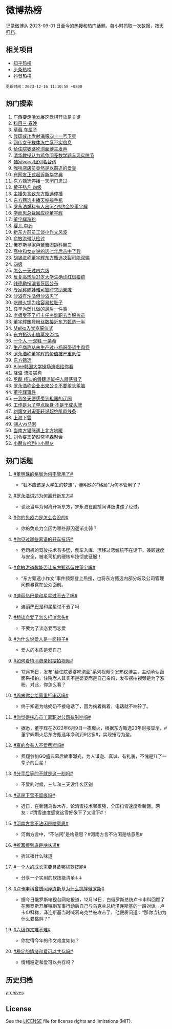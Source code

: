 # 微博热榜

记录[微博](https://www.weibo.com)从 2023-09-01 日至今的热搜和热门话题。每小时抓取一次数据，按天[归档](archives)。

## 相关项目

- [知乎热榜](https://github.com/hotarchive/zhihu)
- [头条热榜](https://github.com/hotarchive/toutiao)
- [抖音热榜](https://github.com/hotarchive/douyin)


`更新时间：2023-12-16 11:10:58 +0800`

## 热门搜索

1. [广西要走活发展这盘棋开放是关键](https://m.weibo.cn/search?containerid=100103type%3D1%26t%3D10%26q%3D%23%E5%B9%BF%E8%A5%BF%E8%A6%81%E8%B5%B0%E6%B4%BB%E5%8F%91%E5%B1%95%E8%BF%99%E7%9B%98%E6%A3%8B%E5%BC%80%E6%94%BE%E6%98%AF%E5%85%B3%E9%94%AE%23&stream_entry_id=51&isnewpage=1&extparam=seat%3D1%26filter_type%3Drealtimehot%26c_type%3D51%26q%3D%2523%25E5%25B9%25BF%25E8%25A5%25BF%25E8%25A6%2581%25E8%25B5%25B0%25E6%25B4%25BB%25E5%258F%2591%25E5%25B1%2595%25E8%25BF%2599%25E7%259B%2598%25E6%25A3%258B%25E5%25BC%2580%25E6%2594%25BE%25E6%2598%25AF%25E5%2585%25B3%25E9%2594%25AE%2523%26cate%3D10103%26stream_entry_id%3D51%26dgr%3D0%26pos%3D0%26display_time%3D1702696257%26pre_seqid%3D1702696257821016154154)
1. [科目三 春晚](https://m.weibo.cn/search?containerid=100103type%3D1%26t%3D10%26q%3D%E7%A7%91%E7%9B%AE%E4%B8%89+%E6%98%A5%E6%99%9A&stream_entry_id=31&isnewpage=1&extparam=seat%3D1%26lcate%3D5001%26flag%3D1%26band_rank%3D1%26q%3D%25E7%25A7%2591%25E7%259B%25AE%25E4%25B8%2589%2520%25E6%2598%25A5%25E6%2599%259A%26dgr%3D0%26filter_type%3Drealtimehot%26c_type%3D31%26stream_entry_id%3D31%26cate%3D5001%26realpos%3D1%26pos%3D0%26display_time%3D1702696257%26pre_seqid%3D1702696257821016154154)
1. [草莓 车厘子](https://m.weibo.cn/search?containerid=100103type%3D1%26t%3D10%26q%3D%E8%8D%89%E8%8E%93+%E8%BD%A6%E5%8E%98%E5%AD%90&stream_entry_id=31&isnewpage=1&extparam=seat%3D1%26lcate%3D5001%26flag%3D2%26band_rank%3D2%26q%3D%25E8%258D%2589%25E8%258E%2593%2520%25E8%25BD%25A6%25E5%258E%2598%25E5%25AD%2590%26dgr%3D0%26filter_type%3Drealtimehot%26c_type%3D31%26stream_entry_id%3D31%26cate%3D5001%26realpos%3D2%26pos%3D1%26display_time%3D1702696257%26pre_seqid%3D1702696257821016154154)
1. [我国成功发射遥感四十一号卫星](https://m.weibo.cn/search?containerid=100103type%3D1%26t%3D10%26q%3D%23%E6%88%91%E5%9B%BD%E6%88%90%E5%8A%9F%E5%8F%91%E5%B0%84%E9%81%A5%E6%84%9F%E5%9B%9B%E5%8D%81%E4%B8%80%E5%8F%B7%E5%8D%AB%E6%98%9F%23&stream_entry_id=31&isnewpage=1&extparam=seat%3D1%26lcate%3D5001%26flag%3D0%26band_rank%3D3%26q%3D%2523%25E6%2588%2591%25E5%259B%25BD%25E6%2588%2590%25E5%258A%259F%25E5%258F%2591%25E5%25B0%2584%25E9%2581%25A5%25E6%2584%259F%25E5%259B%259B%25E5%258D%2581%25E4%25B8%2580%25E5%258F%25B7%25E5%258D%25AB%25E6%2598%259F%2523%26dgr%3D0%26filter_type%3Drealtimehot%26c_type%3D31%26stream_entry_id%3D31%26cate%3D5001%26realpos%3D3%26pos%3D2%26display_time%3D1702696257%26pre_seqid%3D1702696257821016154154)
1. [网传女子裸体冻亡系不实信息](https://m.weibo.cn/search?containerid=100103type%3D1%26t%3D10%26q%3D%23%E7%BD%91%E4%BC%A0%E5%A5%B3%E5%AD%90%E8%A3%B8%E4%BD%93%E5%86%BB%E4%BA%A1%E7%B3%BB%E4%B8%8D%E5%AE%9E%E4%BF%A1%E6%81%AF%23&stream_entry_id=31&isnewpage=1&extparam=seat%3D1%26lcate%3D5001%26flag%3D1%26band_rank%3D4%26q%3D%2523%25E7%25BD%2591%25E4%25BC%25A0%25E5%25A5%25B3%25E5%25AD%2590%25E8%25A3%25B8%25E4%25BD%2593%25E5%2586%25BB%25E4%25BA%25A1%25E7%25B3%25BB%25E4%25B8%258D%25E5%25AE%259E%25E4%25BF%25A1%25E6%2581%25AF%2523%26dgr%3D0%26filter_type%3Drealtimehot%26c_type%3D31%26stream_entry_id%3D31%26cate%3D5001%26realpos%3D4%26pos%3D3%26display_time%3D1702696257%26pre_seqid%3D1702696257821016154154)
1. [给住院婆婆吃泡面博主发声](https://m.weibo.cn/search?containerid=100103type%3D1%26t%3D10%26q%3D%23%E7%BB%99%E4%BD%8F%E9%99%A2%E5%A9%86%E5%A9%86%E5%90%83%E6%B3%A1%E9%9D%A2%E5%8D%9A%E4%B8%BB%E5%8F%91%E5%A3%B0%23&stream_entry_id=31&isnewpage=1&extparam=seat%3D1%26lcate%3D5001%26flag%3D2%26band_rank%3D5%26q%3D%2523%25E7%25BB%2599%25E4%25BD%258F%25E9%2599%25A2%25E5%25A9%2586%25E5%25A9%2586%25E5%2590%2583%25E6%25B3%25A1%25E9%259D%25A2%25E5%258D%259A%25E4%25B8%25BB%25E5%258F%2591%25E5%25A3%25B0%2523%26dgr%3D0%26filter_type%3Drealtimehot%26c_type%3D31%26stream_entry_id%3D31%26cate%3D5001%26realpos%3D5%26pos%3D4%26display_time%3D1702696257%26pre_seqid%3D1702696257821016154154)
1. [清华教授认为鸡兔同笼数学题与现实脱节](https://m.weibo.cn/search?containerid=100103type%3D1%26t%3D10%26q%3D%23%E6%B8%85%E5%8D%8E%E6%95%99%E6%8E%88%E8%AE%A4%E4%B8%BA%E9%B8%A1%E5%85%94%E5%90%8C%E7%AC%BC%E6%95%B0%E5%AD%A6%E9%A2%98%E4%B8%8E%E7%8E%B0%E5%AE%9E%E8%84%B1%E8%8A%82%23&stream_entry_id=31&isnewpage=1&extparam=seat%3D1%26lcate%3D5001%26flag%3D1%26band_rank%3D6%26q%3D%2523%25E6%25B8%2585%25E5%258D%258E%25E6%2595%2599%25E6%258E%2588%25E8%25AE%25A4%25E4%25B8%25BA%25E9%25B8%25A1%25E5%2585%2594%25E5%2590%258C%25E7%25AC%25BC%25E6%2595%25B0%25E5%25AD%25A6%25E9%25A2%2598%25E4%25B8%258E%25E7%258E%25B0%25E5%25AE%259E%25E8%2584%25B1%25E8%258A%2582%2523%26dgr%3D0%26filter_type%3Drealtimehot%26c_type%3D31%26stream_entry_id%3D31%26cate%3D5001%26realpos%3D6%26pos%3D5%26display_time%3D1702696257%26pre_seqid%3D1702696257821016154154)
1. [酷家vocal级别名台词](https://m.weibo.cn/search?containerid=100103type%3D1%26t%3D10%26q%3D%23%E9%85%B7%E5%AE%B6vocal%E7%BA%A7%E5%88%AB%E5%90%8D%E5%8F%B0%E8%AF%8D%23&stream_entry_id=31&isnewpage=1&extparam=seat%3D1%26lcate%3D5001%26band_rank%3D7%26q%3D%2523%25E9%2585%25B7%25E5%25AE%25B6vocal%25E7%25BA%25A7%25E5%2588%25AB%25E5%2590%258D%25E5%258F%25B0%25E8%25AF%258D%2523%26is_ad_pos%3D1%26filter_type%3Drealtimehot%26c_type%3D31%26dgr%3D0%26cate%3D5001%26adid%3D214714%26stream_entry_id%3D31%26pos%3D6%26display_time%3D1702696257%26pre_seqid%3D1702696257821016154154)
1. [咖啡店店员竟然是以前追的爱豆](https://m.weibo.cn/search?containerid=100103type%3D1%26t%3D10%26q%3D%E5%92%96%E5%95%A1%E5%BA%97%E5%BA%97%E5%91%98%E7%AB%9F%E7%84%B6%E6%98%AF%E4%BB%A5%E5%89%8D%E8%BF%BD%E7%9A%84%E7%88%B1%E8%B1%86&stream_entry_id=31&isnewpage=1&extparam=seat%3D1%26lcate%3D5001%26flag%3D1%26band_rank%3D7%26q%3D%25E5%2592%2596%25E5%2595%25A1%25E5%25BA%2597%25E5%25BA%2597%25E5%2591%2598%25E7%25AB%259F%25E7%2584%25B6%25E6%2598%25AF%25E4%25BB%25A5%25E5%2589%258D%25E8%25BF%25BD%25E7%259A%2584%25E7%2588%25B1%25E8%25B1%2586%26dgr%3D0%26filter_type%3Drealtimehot%26c_type%3D31%26stream_entry_id%3D31%26cate%3D5001%26realpos%3D7%26pos%3D7%26display_time%3D1702696257%26pre_seqid%3D1702696257821016154154)
1. [有网友正式起诉新华字典](https://m.weibo.cn/search?containerid=100103type%3D1%26t%3D10%26q%3D%23%E6%9C%89%E7%BD%91%E5%8F%8B%E6%AD%A3%E5%BC%8F%E8%B5%B7%E8%AF%89%E6%96%B0%E5%8D%8E%E5%AD%97%E5%85%B8%23&stream_entry_id=31&isnewpage=1&extparam=seat%3D1%26lcate%3D5001%26flag%3D1%26band_rank%3D8%26q%3D%2523%25E6%259C%2589%25E7%25BD%2591%25E5%258F%258B%25E6%25AD%25A3%25E5%25BC%258F%25E8%25B5%25B7%25E8%25AF%2589%25E6%2596%25B0%25E5%258D%258E%25E5%25AD%2597%25E5%2585%25B8%2523%26dgr%3D0%26filter_type%3Drealtimehot%26c_type%3D31%26stream_entry_id%3D31%26cate%3D5001%26realpos%3D8%26pos%3D8%26display_time%3D1702696257%26pre_seqid%3D1702696257821016154154)
1. [东方甄选停播一天闭门思过](https://m.weibo.cn/search?containerid=100103type%3D1%26t%3D10%26q%3D%23%E4%B8%9C%E6%96%B9%E7%94%84%E9%80%89%E5%81%9C%E6%92%AD%E4%B8%80%E5%A4%A9%E9%97%AD%E9%97%A8%E6%80%9D%E8%BF%87%23&stream_entry_id=31&isnewpage=1&extparam=seat%3D1%26lcate%3D5001%26flag%3D0%26band_rank%3D9%26q%3D%2523%25E4%25B8%259C%25E6%2596%25B9%25E7%2594%2584%25E9%2580%2589%25E5%2581%259C%25E6%2592%25AD%25E4%25B8%2580%25E5%25A4%25A9%25E9%2597%25AD%25E9%2597%25A8%25E6%2580%259D%25E8%25BF%2587%2523%26dgr%3D0%26filter_type%3Drealtimehot%26c_type%3D31%26stream_entry_id%3D31%26cate%3D5001%26realpos%3D9%26pos%3D9%26display_time%3D1702696257%26pre_seqid%3D1702696257821016154154)
1. [黄子弘凡 四级](https://m.weibo.cn/search?containerid=100103type%3D1%26t%3D10%26q%3D%E9%BB%84%E5%AD%90%E5%BC%98%E5%87%A1+%E5%9B%9B%E7%BA%A7&stream_entry_id=31&isnewpage=1&extparam=seat%3D1%26lcate%3D5001%26flag%3D0%26band_rank%3D10%26q%3D%25E9%25BB%2584%25E5%25AD%2590%25E5%25BC%2598%25E5%2587%25A1%2520%25E5%259B%259B%25E7%25BA%25A7%26dgr%3D0%26filter_type%3Drealtimehot%26c_type%3D31%26stream_entry_id%3D31%26cate%3D5001%26realpos%3D10%26pos%3D10%26display_time%3D1702696257%26pre_seqid%3D1702696257821016154154)
1. [主播失言致东方甄选停播](https://m.weibo.cn/search?containerid=100103type%3D1%26t%3D10%26q%3D%23%E4%B8%BB%E6%92%AD%E5%A4%B1%E8%A8%80%E8%87%B4%E4%B8%9C%E6%96%B9%E7%94%84%E9%80%89%E5%81%9C%E6%92%AD%23&stream_entry_id=31&isnewpage=1&extparam=seat%3D1%26lcate%3D5001%26flag%3D1%26band_rank%3D11%26q%3D%2523%25E4%25B8%25BB%25E6%2592%25AD%25E5%25A4%25B1%25E8%25A8%2580%25E8%2587%25B4%25E4%25B8%259C%25E6%2596%25B9%25E7%2594%2584%25E9%2580%2589%25E5%2581%259C%25E6%2592%25AD%2523%26dgr%3D0%26filter_type%3Drealtimehot%26c_type%3D31%26stream_entry_id%3D31%26cate%3D5001%26realpos%3D11%26pos%3D11%26display_time%3D1702696257%26pre_seqid%3D1702696257821016154154)
1. [东方甄选主播天权摔手机](https://m.weibo.cn/search?containerid=100103type%3D1%26t%3D10%26q%3D%23%E4%B8%9C%E6%96%B9%E7%94%84%E9%80%89%E4%B8%BB%E6%92%AD%E5%A4%A9%E6%9D%83%E6%91%94%E6%89%8B%E6%9C%BA%23&stream_entry_id=31&isnewpage=1&extparam=seat%3D1%26lcate%3D5001%26flag%3D2%26band_rank%3D12%26q%3D%2523%25E4%25B8%259C%25E6%2596%25B9%25E7%2594%2584%25E9%2580%2589%25E4%25B8%25BB%25E6%2592%25AD%25E5%25A4%25A9%25E6%259D%2583%25E6%2591%2594%25E6%2589%258B%25E6%259C%25BA%2523%26dgr%3D0%26filter_type%3Drealtimehot%26c_type%3D31%26stream_entry_id%3D31%26cate%3D5001%26realpos%3D12%26pos%3D12%26display_time%3D1702696257%26pre_seqid%3D1702696257821016154154)
1. [罗永浩爆料有人出5亿违约金挖董宇辉](https://m.weibo.cn/search?containerid=100103type%3D1%26t%3D10%26q%3D%23%E7%BD%97%E6%B0%B8%E6%B5%A9%E7%88%86%E6%96%99%E6%9C%89%E4%BA%BA%E5%87%BA5%E4%BA%BF%E8%BF%9D%E7%BA%A6%E9%87%91%E6%8C%96%E8%91%A3%E5%AE%87%E8%BE%89%23&stream_entry_id=31&isnewpage=1&extparam=seat%3D1%26lcate%3D5001%26flag%3D2%26band_rank%3D13%26q%3D%2523%25E7%25BD%2597%25E6%25B0%25B8%25E6%25B5%25A9%25E7%2588%2586%25E6%2596%2599%25E6%259C%2589%25E4%25BA%25BA%25E5%2587%25BA5%25E4%25BA%25BF%25E8%25BF%259D%25E7%25BA%25A6%25E9%2587%2591%25E6%258C%2596%25E8%2591%25A3%25E5%25AE%2587%25E8%25BE%2589%2523%26dgr%3D0%26filter_type%3Drealtimehot%26c_type%3D31%26stream_entry_id%3D31%26cate%3D5001%26realpos%3D13%26pos%3D13%26display_time%3D1702696257%26pre_seqid%3D1702696257821016154154)
1. [学而思总裁回应挖董宇辉](https://m.weibo.cn/search?containerid=100103type%3D1%26t%3D10%26q%3D%23%E5%AD%A6%E8%80%8C%E6%80%9D%E6%80%BB%E8%A3%81%E5%9B%9E%E5%BA%94%E6%8C%96%E8%91%A3%E5%AE%87%E8%BE%89%23&stream_entry_id=31&isnewpage=1&extparam=seat%3D1%26lcate%3D5001%26flag%3D2%26band_rank%3D14%26q%3D%2523%25E5%25AD%25A6%25E8%2580%258C%25E6%2580%259D%25E6%2580%25BB%25E8%25A3%2581%25E5%259B%259E%25E5%25BA%2594%25E6%258C%2596%25E8%2591%25A3%25E5%25AE%2587%25E8%25BE%2589%2523%26dgr%3D0%26filter_type%3Drealtimehot%26c_type%3D31%26stream_entry_id%3D31%26cate%3D5001%26realpos%3D14%26pos%3D14%26display_time%3D1702696257%26pre_seqid%3D1702696257821016154154)
1. [董宇辉涨粉](https://m.weibo.cn/search?containerid=100103type%3D1%26t%3D10%26q%3D%23%E8%91%A3%E5%AE%87%E8%BE%89%E6%B6%A8%E7%B2%89%23&stream_entry_id=31&isnewpage=1&extparam=seat%3D1%26lcate%3D5001%26flag%3D1%26band_rank%3D15%26q%3D%2523%25E8%2591%25A3%25E5%25AE%2587%25E8%25BE%2589%25E6%25B6%25A8%25E7%25B2%2589%2523%26dgr%3D0%26filter_type%3Drealtimehot%26c_type%3D31%26stream_entry_id%3D31%26cate%3D5001%26realpos%3D15%26pos%3D15%26display_time%3D1702696257%26pre_seqid%3D1702696257821016154154)
1. [婴儿 中药](https://m.weibo.cn/search?containerid=100103type%3D1%26t%3D10%26q%3D%E5%A9%B4%E5%84%BF+%E4%B8%AD%E8%8D%AF&stream_entry_id=31&isnewpage=1&extparam=seat%3D1%26lcate%3D5001%26flag%3D1%26band_rank%3D16%26q%3D%25E5%25A9%25B4%25E5%2584%25BF%2520%25E4%25B8%25AD%25E8%258D%25AF%26dgr%3D0%26filter_type%3Drealtimehot%26c_type%3D31%26stream_entry_id%3D31%26cate%3D5001%26realpos%3D16%26pos%3D16%26display_time%3D1702696257%26pre_seqid%3D1702696257821016154154)
1. [新东方前员工谈小作文风波](https://m.weibo.cn/search?containerid=100103type%3D1%26t%3D10%26q%3D%E6%96%B0%E4%B8%9C%E6%96%B9%E5%89%8D%E5%91%98%E5%B7%A5%E8%B0%88%E5%B0%8F%E4%BD%9C%E6%96%87%E9%A3%8E%E6%B3%A2&stream_entry_id=31&isnewpage=1&extparam=seat%3D1%26lcate%3D5001%26flag%3D1%26band_rank%3D17%26q%3D%25E6%2596%25B0%25E4%25B8%259C%25E6%2596%25B9%25E5%2589%258D%25E5%2591%2598%25E5%25B7%25A5%25E8%25B0%2588%25E5%25B0%258F%25E4%25BD%259C%25E6%2596%2587%25E9%25A3%258E%25E6%25B3%25A2%26dgr%3D0%26filter_type%3Drealtimehot%26c_type%3D31%26stream_entry_id%3D31%26cate%3D5001%26realpos%3D17%26pos%3D17%26display_time%3D1702696257%26pre_seqid%3D1702696257821016154154)
1. [俞敏洪带队检讨](https://m.weibo.cn/search?containerid=100103type%3D1%26t%3D10%26q%3D%23%E4%BF%9E%E6%95%8F%E6%B4%AA%E5%B8%A6%E9%98%9F%E6%A3%80%E8%AE%A8%23&stream_entry_id=31&isnewpage=1&extparam=seat%3D1%26lcate%3D5001%26flag%3D1%26band_rank%3D18%26q%3D%2523%25E4%25BF%259E%25E6%2595%258F%25E6%25B4%25AA%25E5%25B8%25A6%25E9%2598%259F%25E6%25A3%2580%25E8%25AE%25A8%2523%26dgr%3D0%26filter_type%3Drealtimehot%26c_type%3D31%26stream_entry_id%3D31%26cate%3D5001%26realpos%3D18%26pos%3D18%26display_time%3D1702696257%26pre_seqid%3D1702696257821016154154)
1. [俄罗斯皇家芭蕾舞团跳科目三](https://m.weibo.cn/search?containerid=100103type%3D1%26t%3D10%26q%3D%23%E4%BF%84%E7%BD%97%E6%96%AF%E7%9A%87%E5%AE%B6%E8%8A%AD%E8%95%BE%E8%88%9E%E5%9B%A2%E8%B7%B3%E7%A7%91%E7%9B%AE%E4%B8%89%23&stream_entry_id=31&isnewpage=1&extparam=seat%3D1%26lcate%3D5001%26flag%3D1%26band_rank%3D19%26q%3D%2523%25E4%25BF%2584%25E7%25BD%2597%25E6%2596%25AF%25E7%259A%2587%25E5%25AE%25B6%25E8%258A%25AD%25E8%2595%25BE%25E8%2588%259E%25E5%259B%25A2%25E8%25B7%25B3%25E7%25A7%2591%25E7%259B%25AE%25E4%25B8%2589%2523%26dgr%3D0%26filter_type%3Drealtimehot%26c_type%3D31%26stream_entry_id%3D31%26cate%3D5001%26realpos%3D19%26pos%3D19%26display_time%3D1702696257%26pre_seqid%3D1702696257821016154154)
1. [高中和女友说的话七年后击中了我](https://m.weibo.cn/search?containerid=100103type%3D1%26t%3D10%26q%3D%E9%AB%98%E4%B8%AD%E5%92%8C%E5%A5%B3%E5%8F%8B%E8%AF%B4%E7%9A%84%E8%AF%9D%E4%B8%83%E5%B9%B4%E5%90%8E%E5%87%BB%E4%B8%AD%E4%BA%86%E6%88%91&stream_entry_id=31&isnewpage=1&extparam=seat%3D1%26lcate%3D5001%26flag%3D1%26band_rank%3D20%26q%3D%25E9%25AB%2598%25E4%25B8%25AD%25E5%2592%258C%25E5%25A5%25B3%25E5%258F%258B%25E8%25AF%25B4%25E7%259A%2584%25E8%25AF%259D%25E4%25B8%2583%25E5%25B9%25B4%25E5%2590%258E%25E5%2587%25BB%25E4%25B8%25AD%25E4%25BA%2586%25E6%2588%2591%26dgr%3D0%26filter_type%3Drealtimehot%26c_type%3D31%26stream_entry_id%3D31%26cate%3D5001%26realpos%3D20%26pos%3D20%26display_time%3D1702696257%26pre_seqid%3D1702696257821016154154)
1. [胡锡进称董宇辉东方甄选决裂可能双输](https://m.weibo.cn/search?containerid=100103type%3D1%26t%3D10%26q%3D%23%E8%83%A1%E9%94%A1%E8%BF%9B%E7%A7%B0%E8%91%A3%E5%AE%87%E8%BE%89%E4%B8%9C%E6%96%B9%E7%94%84%E9%80%89%E5%86%B3%E8%A3%82%E5%8F%AF%E8%83%BD%E5%8F%8C%E8%BE%93%23&stream_entry_id=31&isnewpage=1&extparam=seat%3D1%26lcate%3D5001%26flag%3D1%26band_rank%3D21%26q%3D%2523%25E8%2583%25A1%25E9%2594%25A1%25E8%25BF%259B%25E7%25A7%25B0%25E8%2591%25A3%25E5%25AE%2587%25E8%25BE%2589%25E4%25B8%259C%25E6%2596%25B9%25E7%2594%2584%25E9%2580%2589%25E5%2586%25B3%25E8%25A3%2582%25E5%258F%25AF%25E8%2583%25BD%25E5%258F%258C%25E8%25BE%2593%2523%26dgr%3D0%26filter_type%3Drealtimehot%26c_type%3D31%26stream_entry_id%3D31%26cate%3D5001%26realpos%3D21%26pos%3D21%26display_time%3D1702696257%26pre_seqid%3D1702696257821016154154)
1. [四级](https://m.weibo.cn/search?containerid=100103type%3D1%26t%3D10%26q%3D%E5%9B%9B%E7%BA%A7&stream_entry_id=31&isnewpage=1&extparam=seat%3D1%26lcate%3D5001%26flag%3D0%26band_rank%3D22%26q%3D%25E5%259B%259B%25E7%25BA%25A7%26dgr%3D0%26filter_type%3Drealtimehot%26c_type%3D31%26stream_entry_id%3D31%26cate%3D5001%26realpos%3D22%26pos%3D22%26display_time%3D1702696257%26pre_seqid%3D1702696257821016154154)
1. [怎么一天过四六级](https://m.weibo.cn/search?containerid=100103type%3D1%26t%3D10%26q%3D%E6%80%8E%E4%B9%88%E4%B8%80%E5%A4%A9%E8%BF%87%E5%9B%9B%E5%85%AD%E7%BA%A7&stream_entry_id=31&isnewpage=1&extparam=seat%3D1%26lcate%3D5001%26flag%3D0%26band_rank%3D23%26q%3D%25E6%2580%258E%25E4%25B9%2588%25E4%25B8%2580%25E5%25A4%25A9%25E8%25BF%2587%25E5%259B%259B%25E5%2585%25AD%25E7%25BA%25A7%26dgr%3D0%26filter_type%3Drealtimehot%26c_type%3D31%26stream_entry_id%3D31%26cate%3D5001%26realpos%3D23%26pos%3D23%26display_time%3D1702696257%26pre_seqid%3D1702696257821016154154)
1. [反复高热后21岁大学生确诊红斑狼疮](https://m.weibo.cn/search?containerid=100103type%3D1%26t%3D10%26q%3D%23%E5%8F%8D%E5%A4%8D%E9%AB%98%E7%83%AD%E5%90%8E21%E5%B2%81%E5%A4%A7%E5%AD%A6%E7%94%9F%E7%A1%AE%E8%AF%8A%E7%BA%A2%E6%96%91%E7%8B%BC%E7%96%AE%23&stream_entry_id=31&isnewpage=1&extparam=seat%3D1%26lcate%3D5001%26flag%3D0%26band_rank%3D24%26q%3D%2523%25E5%258F%258D%25E5%25A4%258D%25E9%25AB%2598%25E7%2583%25AD%25E5%2590%258E21%25E5%25B2%2581%25E5%25A4%25A7%25E5%25AD%25A6%25E7%2594%259F%25E7%25A1%25AE%25E8%25AF%258A%25E7%25BA%25A2%25E6%2596%2591%25E7%258B%25BC%25E7%2596%25AE%2523%26dgr%3D0%26filter_type%3Drealtimehot%26c_type%3D31%26stream_entry_id%3D31%26cate%3D5001%26realpos%3D24%26pos%3D24%26display_time%3D1702696257%26pre_seqid%3D1702696257821016154154)
1. [钱德勒扮演者死因公布](https://m.weibo.cn/search?containerid=100103type%3D1%26t%3D10%26q%3D%23%E9%92%B1%E5%BE%B7%E5%8B%92%E6%89%AE%E6%BC%94%E8%80%85%E6%AD%BB%E5%9B%A0%E5%85%AC%E5%B8%83%23&stream_entry_id=31&isnewpage=1&extparam=seat%3D1%26lcate%3D5001%26flag%3D1%26band_rank%3D25%26q%3D%2523%25E9%2592%25B1%25E5%25BE%25B7%25E5%258B%2592%25E6%2589%25AE%25E6%25BC%2594%25E8%2580%2585%25E6%25AD%25BB%25E5%259B%25A0%25E5%2585%25AC%25E5%25B8%2583%2523%26dgr%3D0%26filter_type%3Drealtimehot%26c_type%3D31%26stream_entry_id%3D31%26cate%3D5001%26realpos%3D25%26pos%3D25%26display_time%3D1702696257%26pre_seqid%3D1702696257821016154154)
1. [专家称养娃难可暂时求助亲戚](https://m.weibo.cn/search?containerid=100103type%3D1%26t%3D10%26q%3D%23%E4%B8%93%E5%AE%B6%E7%A7%B0%E5%85%BB%E5%A8%83%E9%9A%BE%E5%8F%AF%E6%9A%82%E6%97%B6%E6%B1%82%E5%8A%A9%E4%BA%B2%E6%88%9A%23&stream_entry_id=31&isnewpage=1&extparam=seat%3D1%26lcate%3D5001%26flag%3D1%26band_rank%3D26%26q%3D%2523%25E4%25B8%2593%25E5%25AE%25B6%25E7%25A7%25B0%25E5%2585%25BB%25E5%25A8%2583%25E9%259A%25BE%25E5%258F%25AF%25E6%259A%2582%25E6%2597%25B6%25E6%25B1%2582%25E5%258A%25A9%25E4%25BA%25B2%25E6%2588%259A%2523%26dgr%3D0%26filter_type%3Drealtimehot%26c_type%3D31%26stream_entry_id%3D31%26cate%3D5001%26realpos%3D26%26pos%3D26%26display_time%3D1702696257%26pre_seqid%3D1702696257821016154154)
1. [沙溢有沙溢但沙溢忍了](https://m.weibo.cn/search?containerid=100103type%3D1%26t%3D10%26q%3D%E6%B2%99%E6%BA%A2%E6%9C%89%E6%B2%99%E6%BA%A2%E4%BD%86%E6%B2%99%E6%BA%A2%E5%BF%8D%E4%BA%86&stream_entry_id=31&isnewpage=1&extparam=seat%3D1%26lcate%3D5001%26flag%3D0%26band_rank%3D27%26q%3D%25E6%25B2%2599%25E6%25BA%25A2%25E6%259C%2589%25E6%25B2%2599%25E6%25BA%25A2%25E4%25BD%2586%25E6%25B2%2599%25E6%25BA%25A2%25E5%25BF%258D%25E4%25BA%2586%26dgr%3D0%26filter_type%3Drealtimehot%26c_type%3D31%26stream_entry_id%3D31%26cate%3D5001%26realpos%3D27%26pos%3D27%26display_time%3D1702696257%26pre_seqid%3D1702696257821016154154)
1. [吃辣火锅为啥容易拉肚子](https://m.weibo.cn/search?containerid=100103type%3D1%26t%3D10%26q%3D%23%E5%90%83%E8%BE%A3%E7%81%AB%E9%94%85%E4%B8%BA%E5%95%A5%E5%AE%B9%E6%98%93%E6%8B%89%E8%82%9A%E5%AD%90%23&stream_entry_id=31&isnewpage=1&extparam=seat%3D1%26lcate%3D5001%26flag%3D1%26band_rank%3D28%26q%3D%2523%25E5%2590%2583%25E8%25BE%25A3%25E7%2581%25AB%25E9%2594%2585%25E4%25B8%25BA%25E5%2595%25A5%25E5%25AE%25B9%25E6%2598%2593%25E6%258B%2589%25E8%2582%259A%25E5%25AD%2590%2523%26dgr%3D0%26filter_type%3Drealtimehot%26c_type%3D31%26stream_entry_id%3D31%26cate%3D5001%26realpos%3D28%26pos%3D28%26display_time%3D1702696257%26pre_seqid%3D1702696257821016154154)
1. [任辛为鹫儿做的最后一件事](https://m.weibo.cn/search?containerid=100103type%3D1%26t%3D10%26q%3D%E4%BB%BB%E8%BE%9B%E4%B8%BA%E9%B9%AB%E5%84%BF%E5%81%9A%E7%9A%84%E6%9C%80%E5%90%8E%E4%B8%80%E4%BB%B6%E4%BA%8B&stream_entry_id=31&isnewpage=1&extparam=seat%3D1%26lcate%3D5001%26flag%3D0%26band_rank%3D29%26q%3D%25E4%25BB%25BB%25E8%25BE%259B%25E4%25B8%25BA%25E9%25B9%25AB%25E5%2584%25BF%25E5%2581%259A%25E7%259A%2584%25E6%259C%2580%25E5%2590%258E%25E4%25B8%2580%25E4%25BB%25B6%25E4%25BA%258B%26dgr%3D0%26filter_type%3Drealtimehot%26c_type%3D31%26stream_entry_id%3D31%26cate%3D5001%26realpos%3D29%26pos%3D29%26display_time%3D1702696257%26pre_seqid%3D1702696257821016154154)
1. [老师受不了打卡任务辞职去当服务员](https://m.weibo.cn/search?containerid=100103type%3D1%26t%3D10%26q%3D%23%E8%80%81%E5%B8%88%E5%8F%97%E4%B8%8D%E4%BA%86%E6%89%93%E5%8D%A1%E4%BB%BB%E5%8A%A1%E8%BE%9E%E8%81%8C%E5%8E%BB%E5%BD%93%E6%9C%8D%E5%8A%A1%E5%91%98%23&stream_entry_id=31&isnewpage=1&extparam=seat%3D1%26lcate%3D5001%26flag%3D1%26band_rank%3D30%26q%3D%2523%25E8%2580%2581%25E5%25B8%2588%25E5%258F%2597%25E4%25B8%258D%25E4%25BA%2586%25E6%2589%2593%25E5%258D%25A1%25E4%25BB%25BB%25E5%258A%25A1%25E8%25BE%259E%25E8%2581%258C%25E5%258E%25BB%25E5%25BD%2593%25E6%259C%258D%25E5%258A%25A1%25E5%2591%2598%2523%26dgr%3D0%26filter_type%3Drealtimehot%26c_type%3D31%26stream_entry_id%3D31%26cate%3D5001%26realpos%3D30%26pos%3D30%26display_time%3D1702696257%26pre_seqid%3D1702696257821016154154)
1. [董宇辉账号粉丝数接近东方甄选一半](https://m.weibo.cn/search?containerid=100103type%3D1%26t%3D10%26q%3D%23%E8%91%A3%E5%AE%87%E8%BE%89%E8%B4%A6%E5%8F%B7%E7%B2%89%E4%B8%9D%E6%95%B0%E6%8E%A5%E8%BF%91%E4%B8%9C%E6%96%B9%E7%94%84%E9%80%89%E4%B8%80%E5%8D%8A%23&stream_entry_id=31&isnewpage=1&extparam=seat%3D1%26lcate%3D5001%26flag%3D0%26band_rank%3D31%26q%3D%2523%25E8%2591%25A3%25E5%25AE%2587%25E8%25BE%2589%25E8%25B4%25A6%25E5%258F%25B7%25E7%25B2%2589%25E4%25B8%259D%25E6%2595%25B0%25E6%258E%25A5%25E8%25BF%2591%25E4%25B8%259C%25E6%2596%25B9%25E7%2594%2584%25E9%2580%2589%25E4%25B8%2580%25E5%258D%258A%2523%26dgr%3D0%26filter_type%3Drealtimehot%26c_type%3D31%26stream_entry_id%3D31%26cate%3D5001%26realpos%3D31%26pos%3D31%26display_time%3D1702696257%26pre_seqid%3D1702696257821016154154)
1. [Meiko入党宣誓仪式](https://m.weibo.cn/search?containerid=100103type%3D1%26t%3D10%26q%3D%23Meiko%E5%85%A5%E5%85%9A%E5%AE%A3%E8%AA%93%E4%BB%AA%E5%BC%8F%23&stream_entry_id=31&isnewpage=1&extparam=seat%3D1%26lcate%3D5001%26flag%3D0%26band_rank%3D32%26q%3D%2523Meiko%25E5%2585%25A5%25E5%2585%259A%25E5%25AE%25A3%25E8%25AA%2593%25E4%25BB%25AA%25E5%25BC%258F%2523%26dgr%3D0%26filter_type%3Drealtimehot%26c_type%3D31%26stream_entry_id%3D31%26cate%3D5001%26realpos%3D32%26pos%3D32%26display_time%3D1702696257%26pre_seqid%3D1702696257821016154154)
1. [东方甄选市值蒸发22%](https://m.weibo.cn/search?containerid=100103type%3D1%26t%3D10%26q%3D%23%E4%B8%9C%E6%96%B9%E7%94%84%E9%80%89%E5%B8%82%E5%80%BC%E8%92%B8%E5%8F%9122%25%23&stream_entry_id=31&isnewpage=1&extparam=seat%3D1%26lcate%3D5001%26flag%3D1%26band_rank%3D33%26q%3D%2523%25E4%25B8%259C%25E6%2596%25B9%25E7%2594%2584%25E9%2580%2589%25E5%25B8%2582%25E5%2580%25BC%25E8%2592%25B8%25E5%258F%259122%2525%2523%26dgr%3D0%26filter_type%3Drealtimehot%26c_type%3D31%26stream_entry_id%3D31%26cate%3D5001%26realpos%3D33%26pos%3D33%26display_time%3D1702696257%26pre_seqid%3D1702696257821016154154)
1. [一个人 一双鞋 一条命](https://m.weibo.cn/search?containerid=100103type%3D1%26t%3D10%26q%3D%E4%B8%80%E4%B8%AA%E4%BA%BA+%E4%B8%80%E5%8F%8C%E9%9E%8B+%E4%B8%80%E6%9D%A1%E5%91%BD&stream_entry_id=31&isnewpage=1&extparam=seat%3D1%26lcate%3D5001%26flag%3D0%26band_rank%3D34%26q%3D%25E4%25B8%2580%25E4%25B8%25AA%25E4%25BA%25BA%2520%25E4%25B8%2580%25E5%258F%258C%25E9%259E%258B%2520%25E4%25B8%2580%25E6%259D%25A1%25E5%2591%25BD%26dgr%3D0%26filter_type%3Drealtimehot%26c_type%3D31%26stream_entry_id%3D31%26cate%3D5001%26realpos%3D34%26pos%3D34%26display_time%3D1702696257%26pre_seqid%3D1702696257821016154154)
1. [生产商称从未生产过小杨哥带货牛肉卷](https://m.weibo.cn/search?containerid=100103type%3D1%26t%3D10%26q%3D%23%E7%94%9F%E4%BA%A7%E5%95%86%E7%A7%B0%E4%BB%8E%E6%9C%AA%E7%94%9F%E4%BA%A7%E8%BF%87%E5%B0%8F%E6%9D%A8%E5%93%A5%E5%B8%A6%E8%B4%A7%E7%89%9B%E8%82%89%E5%8D%B7%23&stream_entry_id=31&isnewpage=1&extparam=seat%3D1%26lcate%3D5001%26flag%3D0%26band_rank%3D35%26q%3D%2523%25E7%2594%259F%25E4%25BA%25A7%25E5%2595%2586%25E7%25A7%25B0%25E4%25BB%258E%25E6%259C%25AA%25E7%2594%259F%25E4%25BA%25A7%25E8%25BF%2587%25E5%25B0%258F%25E6%259D%25A8%25E5%2593%25A5%25E5%25B8%25A6%25E8%25B4%25A7%25E7%2589%259B%25E8%2582%2589%25E5%258D%25B7%2523%26dgr%3D0%26filter_type%3Drealtimehot%26c_type%3D31%26stream_entry_id%3D31%26cate%3D5001%26realpos%3D35%26pos%3D35%26display_time%3D1702696257%26pre_seqid%3D1702696257821016154154)
1. [罗永浩称董宇辉的价值被严重低估](https://m.weibo.cn/search?containerid=100103type%3D1%26t%3D10%26q%3D%23%E7%BD%97%E6%B0%B8%E6%B5%A9%E7%A7%B0%E8%91%A3%E5%AE%87%E8%BE%89%E7%9A%84%E4%BB%B7%E5%80%BC%E8%A2%AB%E4%B8%A5%E9%87%8D%E4%BD%8E%E4%BC%B0%23&stream_entry_id=31&isnewpage=1&extparam=seat%3D1%26lcate%3D5001%26flag%3D0%26band_rank%3D36%26q%3D%2523%25E7%25BD%2597%25E6%25B0%25B8%25E6%25B5%25A9%25E7%25A7%25B0%25E8%2591%25A3%25E5%25AE%2587%25E8%25BE%2589%25E7%259A%2584%25E4%25BB%25B7%25E5%2580%25BC%25E8%25A2%25AB%25E4%25B8%25A5%25E9%2587%258D%25E4%25BD%258E%25E4%25BC%25B0%2523%26dgr%3D0%26filter_type%3Drealtimehot%26c_type%3D31%26stream_entry_id%3D31%26cate%3D5001%26realpos%3D36%26pos%3D36%26display_time%3D1702696257%26pre_seqid%3D1702696257821016154154)
1. [东方甄选](https://m.weibo.cn/search?containerid=100103type%3D1%26t%3D10%26q%3D%E4%B8%9C%E6%96%B9%E7%94%84%E9%80%89&stream_entry_id=31&isnewpage=1&extparam=seat%3D1%26lcate%3D5001%26flag%3D1%26band_rank%3D37%26q%3D%25E4%25B8%259C%25E6%2596%25B9%25E7%2594%2584%25E9%2580%2589%26dgr%3D0%26filter_type%3Drealtimehot%26c_type%3D31%26stream_entry_id%3D31%26cate%3D5001%26realpos%3D37%26pos%3D37%26display_time%3D1702696257%26pre_seqid%3D1702696257821016154154)
1. [Ailee韩国大学操场演唱给你看](https://m.weibo.cn/search?containerid=100103type%3D1%26t%3D10%26q%3DAilee%E9%9F%A9%E5%9B%BD%E5%A4%A7%E5%AD%A6%E6%93%8D%E5%9C%BA%E6%BC%94%E5%94%B1%E7%BB%99%E4%BD%A0%E7%9C%8B&stream_entry_id=31&isnewpage=1&extparam=seat%3D1%26lcate%3D5001%26flag%3D1%26band_rank%3D38%26q%3DAilee%25E9%259F%25A9%25E5%259B%25BD%25E5%25A4%25A7%25E5%25AD%25A6%25E6%2593%258D%25E5%259C%25BA%25E6%25BC%2594%25E5%2594%25B1%25E7%25BB%2599%25E4%25BD%25A0%25E7%259C%258B%26dgr%3D0%26filter_type%3Drealtimehot%26c_type%3D31%26stream_entry_id%3D31%26cate%3D5001%26realpos%3D38%26pos%3D38%26display_time%3D1702696257%26pre_seqid%3D1702696257821016154154)
1. [降温 流浪猫狗](https://m.weibo.cn/search?containerid=100103type%3D1%26t%3D10%26q%3D%E9%99%8D%E6%B8%A9+%E6%B5%81%E6%B5%AA%E7%8C%AB%E7%8B%97&stream_entry_id=31&isnewpage=1&extparam=seat%3D1%26lcate%3D5001%26flag%3D1%26band_rank%3D39%26q%3D%25E9%2599%258D%25E6%25B8%25A9%2520%25E6%25B5%2581%25E6%25B5%25AA%25E7%258C%25AB%25E7%258B%2597%26dgr%3D0%26filter_type%3Drealtimehot%26c_type%3D31%26stream_entry_id%3D31%26cate%3D5001%26realpos%3D39%26pos%3D39%26display_time%3D1702696257%26pre_seqid%3D1702696257821016154154)
1. [丞磊 杨迪的假睫毛能把人扇感冒了](https://m.weibo.cn/search?containerid=100103type%3D1%26t%3D10%26q%3D%E4%B8%9E%E7%A3%8A+%E6%9D%A8%E8%BF%AA%E7%9A%84%E5%81%87%E7%9D%AB%E6%AF%9B%E8%83%BD%E6%8A%8A%E4%BA%BA%E6%89%87%E6%84%9F%E5%86%92%E4%BA%86&stream_entry_id=31&isnewpage=1&extparam=seat%3D1%26lcate%3D5001%26flag%3D1%26band_rank%3D40%26q%3D%25E4%25B8%259E%25E7%25A3%258A%2520%25E6%259D%25A8%25E8%25BF%25AA%25E7%259A%2584%25E5%2581%2587%25E7%259D%25AB%25E6%25AF%259B%25E8%2583%25BD%25E6%258A%258A%25E4%25BA%25BA%25E6%2589%2587%25E6%2584%259F%25E5%2586%2592%25E4%25BA%2586%26dgr%3D0%26filter_type%3Drealtimehot%26c_type%3D31%26stream_entry_id%3D31%26cate%3D5001%26realpos%3D40%26pos%3D40%26display_time%3D1702696257%26pre_seqid%3D1702696257821016154154)
1. [罗永浩称企业出来公关不要爹头爹脑](https://m.weibo.cn/search?containerid=100103type%3D1%26t%3D10%26q%3D%23%E7%BD%97%E6%B0%B8%E6%B5%A9%E7%A7%B0%E4%BC%81%E4%B8%9A%E5%87%BA%E6%9D%A5%E5%85%AC%E5%85%B3%E4%B8%8D%E8%A6%81%E7%88%B9%E5%A4%B4%E7%88%B9%E8%84%91%23&stream_entry_id=31&isnewpage=1&extparam=seat%3D1%26lcate%3D5001%26flag%3D0%26band_rank%3D41%26q%3D%2523%25E7%25BD%2597%25E6%25B0%25B8%25E6%25B5%25A9%25E7%25A7%25B0%25E4%25BC%2581%25E4%25B8%259A%25E5%2587%25BA%25E6%259D%25A5%25E5%2585%25AC%25E5%2585%25B3%25E4%25B8%258D%25E8%25A6%2581%25E7%2588%25B9%25E5%25A4%25B4%25E7%2588%25B9%25E8%2584%2591%2523%26dgr%3D0%26filter_type%3Drealtimehot%26c_type%3D31%26stream_entry_id%3D31%26cate%3D5001%26realpos%3D41%26pos%3D41%26display_time%3D1702696257%26pre_seqid%3D1702696257821016154154)
1. [董宇辉事件](https://m.weibo.cn/search?containerid=100103type%3D1%26t%3D10%26q%3D%E8%91%A3%E5%AE%87%E8%BE%89%E4%BA%8B%E4%BB%B6&stream_entry_id=31&isnewpage=1&extparam=seat%3D1%26lcate%3D5001%26flag%3D0%26band_rank%3D42%26q%3D%25E8%2591%25A3%25E5%25AE%2587%25E8%25BE%2589%25E4%25BA%258B%25E4%25BB%25B6%26dgr%3D0%26filter_type%3Drealtimehot%26c_type%3D31%26stream_entry_id%3D31%26cate%3D5001%26realpos%3D42%26pos%3D42%26display_time%3D1702696257%26pre_seqid%3D1702696257821016154154)
1. [一到冬天便感受到祖国的辽阔](https://m.weibo.cn/search?containerid=100103type%3D1%26t%3D10%26q%3D%23%E4%B8%80%E5%88%B0%E5%86%AC%E5%A4%A9%E4%BE%BF%E6%84%9F%E5%8F%97%E5%88%B0%E7%A5%96%E5%9B%BD%E7%9A%84%E8%BE%BD%E9%98%94%23&stream_entry_id=31&isnewpage=1&extparam=seat%3D1%26lcate%3D5001%26flag%3D1%26band_rank%3D43%26q%3D%2523%25E4%25B8%2580%25E5%2588%25B0%25E5%2586%25AC%25E5%25A4%25A9%25E4%25BE%25BF%25E6%2584%259F%25E5%258F%2597%25E5%2588%25B0%25E7%25A5%2596%25E5%259B%25BD%25E7%259A%2584%25E8%25BE%25BD%25E9%2598%2594%2523%26dgr%3D0%26filter_type%3Drealtimehot%26c_type%3D31%26stream_entry_id%3D31%26cate%3D5001%26realpos%3D43%26pos%3D43%26display_time%3D1702696257%26pre_seqid%3D1702696257821016154154)
1. [工作是为了早点赎身 不是干成头牌](https://m.weibo.cn/search?containerid=100103type%3D1%26t%3D10%26q%3D%E5%B7%A5%E4%BD%9C%E6%98%AF%E4%B8%BA%E4%BA%86%E6%97%A9%E7%82%B9%E8%B5%8E%E8%BA%AB+%E4%B8%8D%E6%98%AF%E5%B9%B2%E6%88%90%E5%A4%B4%E7%89%8C&stream_entry_id=31&isnewpage=1&extparam=seat%3D1%26lcate%3D5001%26flag%3D0%26band_rank%3D44%26q%3D%25E5%25B7%25A5%25E4%25BD%259C%25E6%2598%25AF%25E4%25B8%25BA%25E4%25BA%2586%25E6%2597%25A9%25E7%2582%25B9%25E8%25B5%258E%25E8%25BA%25AB%2520%25E4%25B8%258D%25E6%2598%25AF%25E5%25B9%25B2%25E6%2588%2590%25E5%25A4%25B4%25E7%2589%258C%26dgr%3D0%26filter_type%3Drealtimehot%26c_type%3D31%26stream_entry_id%3D31%26cate%3D5001%26realpos%3D44%26pos%3D44%26display_time%3D1702696257%26pre_seqid%3D1702696257821016154154)
1. [刘耀文对宋亚轩说超绝肌肉线条](https://m.weibo.cn/search?containerid=100103type%3D1%26t%3D10%26q%3D%E5%88%98%E8%80%80%E6%96%87%E5%AF%B9%E5%AE%8B%E4%BA%9A%E8%BD%A9%E8%AF%B4%E8%B6%85%E7%BB%9D%E8%82%8C%E8%82%89%E7%BA%BF%E6%9D%A1&stream_entry_id=31&isnewpage=1&extparam=seat%3D1%26lcate%3D5001%26flag%3D1%26band_rank%3D45%26q%3D%25E5%2588%2598%25E8%2580%2580%25E6%2596%2587%25E5%25AF%25B9%25E5%25AE%258B%25E4%25BA%259A%25E8%25BD%25A9%25E8%25AF%25B4%25E8%25B6%2585%25E7%25BB%259D%25E8%2582%258C%25E8%2582%2589%25E7%25BA%25BF%25E6%259D%25A1%26dgr%3D0%26filter_type%3Drealtimehot%26c_type%3D31%26stream_entry_id%3D31%26cate%3D5001%26realpos%3D45%26pos%3D45%26display_time%3D1702696257%26pre_seqid%3D1702696257821016154154)
1. [上海下雪](https://m.weibo.cn/search?containerid=100103type%3D1%26t%3D10%26q%3D%E4%B8%8A%E6%B5%B7%E4%B8%8B%E9%9B%AA&stream_entry_id=31&isnewpage=1&extparam=seat%3D1%26lcate%3D5001%26flag%3D0%26band_rank%3D46%26q%3D%25E4%25B8%258A%25E6%25B5%25B7%25E4%25B8%258B%25E9%259B%25AA%26dgr%3D0%26filter_type%3Drealtimehot%26c_type%3D31%26stream_entry_id%3D31%26cate%3D5001%26realpos%3D46%26pos%3D46%26display_time%3D1702696257%26pre_seqid%3D1702696257821016154154)
1. [湖人vs马刺](https://m.weibo.cn/search?containerid=100103type%3D1%26t%3D10%26q%3D%E6%B9%96%E4%BA%BAvs%E9%A9%AC%E5%88%BA&stream_entry_id=31&isnewpage=1&extparam=seat%3D1%26lcate%3D5001%26flag%3D1%26band_rank%3D47%26q%3D%25E6%25B9%2596%25E4%25BA%25BAvs%25E9%25A9%25AC%25E5%2588%25BA%26dgr%3D0%26filter_type%3Drealtimehot%26c_type%3D31%26stream_entry_id%3D31%26cate%3D5001%26realpos%3D47%26pos%3D47%26display_time%3D1702696257%26pre_seqid%3D1702696257821016154154)
1. [当南方猫咪遇上北方地暖](https://m.weibo.cn/search?containerid=100103type%3D1%26t%3D10%26q%3D%E5%BD%93%E5%8D%97%E6%96%B9%E7%8C%AB%E5%92%AA%E9%81%87%E4%B8%8A%E5%8C%97%E6%96%B9%E5%9C%B0%E6%9A%96&stream_entry_id=31&isnewpage=1&extparam=seat%3D1%26lcate%3D5001%26flag%3D1%26band_rank%3D48%26q%3D%25E5%25BD%2593%25E5%258D%2597%25E6%2596%25B9%25E7%258C%25AB%25E5%2592%25AA%25E9%2581%2587%25E4%25B8%258A%25E5%258C%2597%25E6%2596%25B9%25E5%259C%25B0%25E6%259A%2596%26dgr%3D0%26filter_type%3Drealtimehot%26c_type%3D31%26stream_entry_id%3D31%26cate%3D5001%26realpos%3D48%26pos%3D48%26display_time%3D1702696257%26pre_seqid%3D1702696257821016154154)
1. [刘令姿王楚然常华森聚会](https://m.weibo.cn/search?containerid=100103type%3D1%26t%3D10%26q%3D%23%E5%88%98%E4%BB%A4%E5%A7%BF%E7%8E%8B%E6%A5%9A%E7%84%B6%E5%B8%B8%E5%8D%8E%E6%A3%AE%E8%81%9A%E4%BC%9A%23&stream_entry_id=31&isnewpage=1&extparam=seat%3D1%26lcate%3D5001%26flag%3D0%26band_rank%3D49%26q%3D%2523%25E5%2588%2598%25E4%25BB%25A4%25E5%25A7%25BF%25E7%258E%258B%25E6%25A5%259A%25E7%2584%25B6%25E5%25B8%25B8%25E5%258D%258E%25E6%25A3%25AE%25E8%2581%259A%25E4%25BC%259A%2523%26dgr%3D0%26filter_type%3Drealtimehot%26c_type%3D31%26stream_entry_id%3D31%26cate%3D5001%26realpos%3D49%26pos%3D49%26display_time%3D1702696257%26pre_seqid%3D1702696257821016154154)
1. [小朋友捡到小小朋友](https://m.weibo.cn/search?containerid=100103type%3D1%26t%3D10%26q%3D%23%E5%B0%8F%E6%9C%8B%E5%8F%8B%E6%8D%A1%E5%88%B0%E5%B0%8F%E5%B0%8F%E6%9C%8B%E5%8F%8B%23&stream_entry_id=31&isnewpage=1&extparam=seat%3D1%26lcate%3D5001%26flag%3D32768%26band_rank%3D50%26q%3D%2523%25E5%25B0%258F%25E6%259C%258B%25E5%258F%258B%25E6%258D%25A1%25E5%2588%25B0%25E5%25B0%258F%25E5%25B0%258F%25E6%259C%258B%25E5%258F%258B%2523%26dgr%3D0%26filter_type%3Drealtimehot%26c_type%3D31%26stream_entry_id%3D31%26cate%3D5001%26realpos%3D50%26pos%3D50%26display_time%3D1702696257%26pre_seqid%3D1702696257821016154154)

## 热门话题

1. [#董明珠的格局为何不管用了#](https://m.weibo.cn/search?containerid=231522type%3D1%26t%3D10%26q%3D%23%E8%91%A3%E6%98%8E%E7%8F%A0%E7%9A%84%E6%A0%BC%E5%B1%80%E4%B8%BA%E4%BD%95%E4%B8%8D%E7%AE%A1%E7%94%A8%E4%BA%86%23&stream_entry_id=128&isnewpage=1&extparam=seat%3D1%26lcate%3D5004%26cate%3D5004%26unitid%3D1702681039401%26dgr%3D0%26c_type%3D128%26pos%3D1-0-0%26display_time%3D1702696258%26pre_seqid%3D170269625872193217287)
    - “钱不应该是大学生的梦想”，董明珠的“格局”为何不管用了？

1. [#罗永浩讲述为何离开新东方#](https://m.weibo.cn/search?containerid=231522type%3D1%26t%3D10%26q%3D%23%E7%BD%97%E6%B0%B8%E6%B5%A9%E8%AE%B2%E8%BF%B0%E4%B8%BA%E4%BD%95%E7%A6%BB%E5%BC%80%E6%96%B0%E4%B8%9C%E6%96%B9%23&stream_entry_id=128&isnewpage=1&extparam=seat%3D1%26lcate%3D5004%26cate%3D5004%26unitid%3D1702689745265%26dgr%3D0%26c_type%3D128%26pos%3D1-0-1%26display_time%3D1702696258%26pre_seqid%3D170269625872193217287)
    - 谈及当年为何离开新东方，罗永浩在直播间详细讲述了经过。

1. [#你的免疫力是怎么变没的#](https://m.weibo.cn/search?containerid=231522type%3D1%26t%3D10%26q%3D%23%E4%BD%A0%E7%9A%84%E5%85%8D%E7%96%AB%E5%8A%9B%E6%98%AF%E6%80%8E%E4%B9%88%E5%8F%98%E6%B2%A1%E7%9A%84%23&stream_entry_id=128&isnewpage=1&extparam=seat%3D1%26lcate%3D5004%26cate%3D5004%26unitid%3D1702608172112%26dgr%3D0%26c_type%3D128%26pos%3D1-0-2%26display_time%3D1702696258%26pre_seqid%3D170269625872193217287)
    - 你的免疫力会因为哪些原因逐渐变弱？

1. [#你见过哪些离谱的开车技巧#](https://m.weibo.cn/search?containerid=231522type%3D1%26t%3D10%26q%3D%23%E4%BD%A0%E8%A7%81%E8%BF%87%E5%93%AA%E4%BA%9B%E7%A6%BB%E8%B0%B1%E7%9A%84%E5%BC%80%E8%BD%A6%E6%8A%80%E5%B7%A7%23&stream_entry_id=128&isnewpage=1&extparam=seat%3D1%26lcate%3D5004%26cate%3D5004%26unitid%3D1702636996308%26dgr%3D0%26c_type%3D128%26pos%3D1-0-3%26display_time%3D1702696258%26pre_seqid%3D170269625872193217287)
    - 老司机的驾驶技术有多猛，倒车入库、漂移过弯统统不在话下，兼顾速度与安全，被老司机的硬核车技彻底征服！

1. [#俞敏洪道歉能否让东方甄选留住董宇辉#](https://m.weibo.cn/search?containerid=231522type%3D1%26t%3D10%26q%3D%23%E4%BF%9E%E6%95%8F%E6%B4%AA%E9%81%93%E6%AD%89%E8%83%BD%E5%90%A6%E8%AE%A9%E4%B8%9C%E6%96%B9%E7%94%84%E9%80%89%E7%95%99%E4%BD%8F%E8%91%A3%E5%AE%87%E8%BE%89%23&stream_entry_id=128&isnewpage=1&extparam=seat%3D1%26lcate%3D5004%26cate%3D5004%26unitid%3D1702608765231%26dgr%3D0%26c_type%3D128%26pos%3D1-0-4%26display_time%3D1702696258%26pre_seqid%3D170269625872193217287)
    - “东方甄选小作文”事件频频登上热搜，也将东方甄选内部分歧及公司管理问题暴露在公众面前。

1. [#迪丽热巴是和星星过不去了吗#](https://m.weibo.cn/search?containerid=231522type%3D1%26t%3D10%26q%3D%23%E8%BF%AA%E4%B8%BD%E7%83%AD%E5%B7%B4%E6%98%AF%E5%92%8C%E6%98%9F%E6%98%9F%E8%BF%87%E4%B8%8D%E5%8E%BB%E4%BA%86%E5%90%97%23&stream_entry_id=128&isnewpage=1&extparam=seat%3D1%26lcate%3D5004%26cate%3D5004%26unitid%3D1702547252788%26dgr%3D0%26c_type%3D128%26pos%3D1-0-5%26display_time%3D1702696258%26pre_seqid%3D170269625872193217287)
    - 迪丽热巴是和星星过不去了吗

1. [#想谈恋爱了怎么打消念头#](https://m.weibo.cn/search?containerid=231522type%3D1%26t%3D10%26q%3D%23%E6%83%B3%E8%B0%88%E6%81%8B%E7%88%B1%E4%BA%86%E6%80%8E%E4%B9%88%E6%89%93%E6%B6%88%E5%BF%B5%E5%A4%B4%23&stream_entry_id=128&isnewpage=1&extparam=seat%3D1%26lcate%3D5004%26cate%3D5004%26unitid%3D1702637582500%26dgr%3D0%26c_type%3D128%26pos%3D1-0-6%26display_time%3D1702696258%26pre_seqid%3D170269625872193217287)
    - 不要为了谈恋爱而恋爱

1. [#为什么说爱人是一面镜子#](https://m.weibo.cn/search?containerid=231522type%3D1%26t%3D10%26q%3D%23%E4%B8%BA%E4%BB%80%E4%B9%88%E8%AF%B4%E7%88%B1%E4%BA%BA%E6%98%AF%E4%B8%80%E9%9D%A2%E9%95%9C%E5%AD%90%23&stream_entry_id=128&isnewpage=1&extparam=seat%3D1%26lcate%3D5004%26cate%3D5004%26unitid%3D1702612966112%26dgr%3D0%26c_type%3D128%26pos%3D1-0-7%26display_time%3D1702696258%26pre_seqid%3D170269625872193217287)
    - 爱人的本质是爱自己

1. [#如何看待消费亲妈摆拍视频#](https://m.weibo.cn/search?containerid=231522type%3D1%26t%3D10%26q%3D%23%E5%A6%82%E4%BD%95%E7%9C%8B%E5%BE%85%E6%B6%88%E8%B4%B9%E4%BA%B2%E5%A6%88%E6%91%86%E6%8B%8D%E8%A7%86%E9%A2%91%23&stream_entry_id=128&isnewpage=1&extparam=seat%3D1%26lcate%3D5004%26cate%3D5004%26unitid%3D1702694543841%26dgr%3D0%26c_type%3D128%26pos%3D1-0-8%26display_time%3D1702696258%26pre_seqid%3D170269625872193217287)
    - 12月15日，发布“给住院婆婆吃泡面”系列视频引发热议博主，主动承认画面系摆拍。住院老人其实不是婆婆而是自己亲妈，发布摆拍视频是为了涨粉。对此，你怎么看？

1. [#周末你会给家里打电话吗#](https://m.weibo.cn/search?containerid=231522type%3D1%26t%3D10%26q%3D%23%E5%91%A8%E6%9C%AB%E4%BD%A0%E4%BC%9A%E7%BB%99%E5%AE%B6%E9%87%8C%E6%89%93%E7%94%B5%E8%AF%9D%E5%90%97%23&stream_entry_id=128&isnewpage=1&extparam=seat%3D1%26lcate%3D5004%26cate%3D5004%26unitid%3D1702691897627%26dgr%3D0%26c_type%3D128%26pos%3D1-0-9%26display_time%3D1702696258%26pre_seqid%3D170269625872193217287)
    - 终于知道为啥奶奶不接电话了，因为掏着掏着，电话就不响铃了。

1. [#你觉得核心员工离职对公司有影响吗#](https://m.weibo.cn/search?containerid=231522type%3D1%26t%3D10%26q%3D%23%E4%BD%A0%E8%A7%89%E5%BE%97%E6%A0%B8%E5%BF%83%E5%91%98%E5%B7%A5%E7%A6%BB%E8%81%8C%E5%AF%B9%E5%85%AC%E5%8F%B8%E6%9C%89%E5%BD%B1%E5%93%8D%E5%90%97%23&stream_entry_id=128&isnewpage=1&extparam=seat%3D1%26lcate%3D5004%26cate%3D5004%26unitid%3D1702597670266%26dgr%3D0%26c_type%3D128%26pos%3D1-0-10%26display_time%3D1702696258%26pre_seqid%3D170269625872193217287)
    - 据悉，董宇辉在2022年6月9日一夜爆火，根据东方甄选23年财报显示，#董宇辉爆火后东方甄选年净利润9亿多#，实现扭亏为盈。

1. [#真的会有人不爱费翔吗#](https://m.weibo.cn/search?containerid=231522type%3D1%26t%3D10%26q%3D%23%E7%9C%9F%E7%9A%84%E4%BC%9A%E6%9C%89%E4%BA%BA%E4%B8%8D%E7%88%B1%E8%B4%B9%E7%BF%94%E5%90%97%23&stream_entry_id=128&isnewpage=1&extparam=seat%3D1%26lcate%3D5004%26cate%3D5004%26unitid%3D1702630079439%26dgr%3D0%26c_type%3D128%26pos%3D1-0-11%26display_time%3D1702696258%26pre_seqid%3D170269625872193217287)
    - 费翔参加GQ盛典幕后故事曝光，为人谦逊、真诚、有礼貌，不愧是红了一辈子的巨星！

1. [#分手后等的不就是这一刻吗#](https://m.weibo.cn/search?containerid=231522type%3D1%26t%3D10%26q%3D%23%E5%88%86%E6%89%8B%E5%90%8E%E7%AD%89%E7%9A%84%E4%B8%8D%E5%B0%B1%E6%98%AF%E8%BF%99%E4%B8%80%E5%88%BB%E5%90%97%23&stream_entry_id=128&isnewpage=1&extparam=seat%3D1%26lcate%3D5004%26cate%3D5004%26unitid%3D1702550272913%26dgr%3D0%26c_type%3D128%26pos%3D1-0-12%26display_time%3D1702696258%26pre_seqid%3D170269625872193217287)
    - 不爱的时候，三年和三天没什么区别

1. [#这是下雪不留痕吗#](https://m.weibo.cn/search?containerid=231522type%3D1%26t%3D10%26q%3D%23%E8%BF%99%E6%98%AF%E4%B8%8B%E9%9B%AA%E4%B8%8D%E7%95%99%E7%97%95%E5%90%97%23&stream_entry_id=128&isnewpage=1&extparam=seat%3D1%26lcate%3D5004%26cate%3D5004%26unitid%3D1702549374909%26dgr%3D0%26c_type%3D128%26pos%3D1-0-13%26display_time%3D1702696258%26pre_seqid%3D170269625872193217287)
    - 近日，在新疆乌鲁木齐，论清雪技术哪家强，全国扫雪速度看新疆。网友：#清雪速度感觉这雪好像下了又没下#！

1. [#河南方言不沾闲是啥意思#](https://m.weibo.cn/search?containerid=231522type%3D1%26t%3D10%26q%3D%23%E6%B2%B3%E5%8D%97%E6%96%B9%E8%A8%80%E4%B8%8D%E6%B2%BE%E9%97%B2%E6%98%AF%E5%95%A5%E6%84%8F%E6%80%9D%23&stream_entry_id=128&isnewpage=1&extparam=seat%3D1%26lcate%3D5004%26cate%3D5004%26unitid%3D1702603361746%26dgr%3D0%26c_type%3D128%26pos%3D1-0-14%26display_time%3D1702696258%26pre_seqid%3D170269625872193217287)
    - 河南方言中，“不沾闲”是啥意思？#河南方言不沾闲是啥意思#

1. [#折耳根到底是啥味道#](https://m.weibo.cn/search?containerid=231522type%3D1%26t%3D10%26q%3D%23%E6%8A%98%E8%80%B3%E6%A0%B9%E5%88%B0%E5%BA%95%E6%98%AF%E5%95%A5%E5%91%B3%E9%81%93%23&stream_entry_id=128&isnewpage=1&extparam=seat%3D1%26lcate%3D5004%26cate%3D5004%26unitid%3D1702529544130%26dgr%3D0%26c_type%3D128%26pos%3D1-0-15%26display_time%3D1702696258%26pre_seqid%3D170269625872193217287)
    - 折耳根什么味道

1. [#一个人的成长需要具备哪些软技能#](https://m.weibo.cn/search?containerid=231522type%3D1%26t%3D10%26q%3D%23%E4%B8%80%E4%B8%AA%E4%BA%BA%E7%9A%84%E6%88%90%E9%95%BF%E9%9C%80%E8%A6%81%E5%85%B7%E5%A4%87%E5%93%AA%E4%BA%9B%E8%BD%AF%E6%8A%80%E8%83%BD%23&stream_entry_id=128&isnewpage=1&extparam=seat%3D1%26lcate%3D5004%26cate%3D5004%26unitid%3D1702681343991%26dgr%3D0%26c_type%3D128%26pos%3D1-0-16%26display_time%3D1702696258%26pre_seqid%3D170269625872193217287)
    - 分享一个实用的软技能清单↓↓

1. [#卢卡申科曾质问泽连斯基为什么挑衅俄罗斯#](https://m.weibo.cn/search?containerid=231522type%3D1%26t%3D10%26q%3D%23%E5%8D%A2%E5%8D%A1%E7%94%B3%E7%A7%91%E6%9B%BE%E8%B4%A8%E9%97%AE%E6%B3%BD%E8%BF%9E%E6%96%AF%E5%9F%BA%E4%B8%BA%E4%BB%80%E4%B9%88%E6%8C%91%E8%A1%85%E4%BF%84%E7%BD%97%E6%96%AF%23&stream_entry_id=128&isnewpage=1&extparam=seat%3D1%26lcate%3D5004%26cate%3D5004%26unitid%3D1702681041287%26dgr%3D0%26c_type%3D128%26pos%3D1-0-17%26display_time%3D1702696258%26pre_seqid%3D170269625872193217287)
    - 据今日俄罗斯电视台网站报道，12月14日，白俄罗斯总统卢卡申科回顾了在俄罗斯开展特别军事行动后自己与乌克兰总统泽连斯基的一段对话。卢卡申科称，泽连斯基当时喊着乌克兰被攻击了，他便质问道：“那你当初为什么要挑衅？”

1. [#六级作文难不难#](https://m.weibo.cn/search?containerid=231522type%3D1%26t%3D10%26q%3D%23%E5%85%AD%E7%BA%A7%E4%BD%9C%E6%96%87%E9%9A%BE%E4%B8%8D%E9%9A%BE%23&stream_entry_id=128&isnewpage=1&extparam=seat%3D1%26lcate%3D5004%26cate%3D5004%26unitid%3D1702644503688%26dgr%3D0%26c_type%3D128%26pos%3D1-0-18%26display_time%3D1702696258%26pre_seqid%3D170269625872193217287)
    - 你觉得今年的作文难度如何？

1. [#稳定的情绪和爱可以共存吗#](https://m.weibo.cn/search?containerid=231522type%3D1%26t%3D10%26q%3D%23%E7%A8%B3%E5%AE%9A%E7%9A%84%E6%83%85%E7%BB%AA%E5%92%8C%E7%88%B1%E5%8F%AF%E4%BB%A5%E5%85%B1%E5%AD%98%E5%90%97%23&stream_entry_id=128&isnewpage=1&extparam=seat%3D1%26lcate%3D5004%26cate%3D5004%26unitid%3D1702643579630%26dgr%3D0%26c_type%3D128%26pos%3D1-0-19%26display_time%3D1702696258%26pre_seqid%3D170269625872193217287)
    - 情绪稳定和爱可以共存吗？


## 历史归档

[archives](archives)

## License

See the [LICENSE](LICENSE) file for license rights and limitations (MIT).
